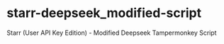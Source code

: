 # starr-deepseek_modified-script
Starr (User API Key Edition) - Modified Deepseek Tampermonkey Script
